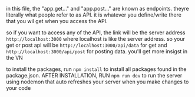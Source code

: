 in this file, the "app.get..." and "app.post..." are known as endpoints. theyre literally what people refer to as API. it is whatever you define/write there that you wil get when you access the API.

so if you want to access any of the API, the link will be the server address `http://localhost:3000` where localhost is like the server address. so your get or post api will be  `http://localhost:3000/api/data` for get and `http://localhost:3000/api/post` for posting data. you'll get more insigst in the VN


to install the packages, run `npm install` to install all packages found in the package.json. AFTER INSTALLATION, RUN `npm run dev` to run the server using nodemon that auto refreshes your server when you make changes to your code